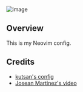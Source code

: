 ![image](https://vloe-imgs.s3.amazonaws.com/nvim.png)

## Overview

This is my Neovim config.


## Credits

- [kutsan's config](https://github.com/kutsan/dotfiles/tree/master/.config/nvim)
- [Josean Martinez's video](https://www.youtube.com/watch?v=vdn_pKJUda8&t=2672s)

